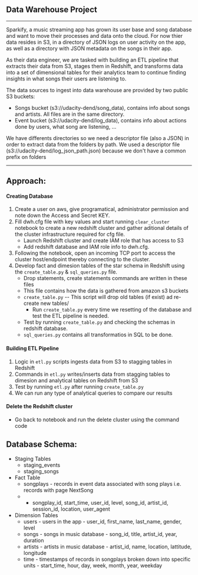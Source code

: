 ## Data Warehouse Project
---
Sparkify, a music streaming app has grown its user base and song database and want to move their processes and data onto the cloud. For now thier data resides in S3, in a directory of JSON logs on user activity on the app, as well as a directory with JSON metadata on the songs in their app.

As their data engineer, we are tasked with building an ETL pipeline that extracts their data from S3, stages them in Redshift, and transforms data into a set of dimensional tables for their analytics team to continue finding insights in what songs their users are listening to. 

The data sources to ingest into data warehouse are provided by two public S3 buckets:
* Songs bucket (s3://udacity-dend/song_data), contains info about songs and artists. All files are in the same directory.
* Event bucket (s3://udacity-dend/log_data), contains info about actions done by users, what song are listening, ... 

We have differents directories so we need a descriptor file (also a JSON) in order to extract data from the folders by path. We used a descriptor file (s3://udacity-dend/log_json_path.json) because we don't have a common prefix on folders

---

Approach:
---
#### Creating Database
1. Create a user on aws, give programatical, administrator permission and note down the Access and Secret KEY.
2. Fill dwh.cfg file with key values and start running ```clear_cluster``` notebook to create a new redshift cluster and gather aditional details of the cluster infrastructure required for cfg file.
    * Launch Redshift cluster and create IAM role that has access to S3
    * Add redshift database and IAM role info to dwh.cfg.
3. Following the notebook, open an incoming TCP port to access the cluster host/endpoint thereby connecting to the cluster.
4. Develop fact and dimesion tables of the star schema in Redshift using the ```create_table.py``` &  ```sql_queries.py``` file.
    * Drop statements, create statements commands are written in these files
    * This file contains how the data is gathered from amazon s3 buckets
    * ```create_table.py``` -- This script will drop old tables (if exist) ad re-create new tables/
        * Run ```create_table.py``` every time we resetting of the database and test the ETL pipeline is needed.
    * Test by running ```create_table.py``` and checking the schemas in redshift database.
    * ```sql_queries.py``` contains all transformatios in SQL to be done.
    

#### Building ETL Pipeline
1. Logic in ```etl.py``` scripts ingests data from S3 to stagging tables in Redshift
2. Commands in ```etl.py``` writes/inserts data from stagging tables to dimesion and analytical tables on Redshift from S3 
3. Test by running ```etl.py``` after running ```create_table.py```
4. We can run any type of analytical queries to compare our results


#### Delete the Redshift cluster
* Go back to notebook and run the delete cluster using the command code


Database Schema:
---

* Staging Tables
    * staging_events
    * staging_songs
* Fact Table
    * songplays - records in event data associated with song plays i.e. records with page NextSong 
    * - songplay_id, start_time, user_id, level, song_id, artist_id, session_id, location, user_agent
* Dimension Tables
    * users - users in the app - user_id, first_name, last_name, gender, level
    * songs - songs in music database - song_id, title, artist_id, year, duration
    * artists - artists in music database - artist_id, name, location, lattitude, longitude
    * time - timestamps of records in songplays broken down into specific units - start_time, hour, day, week, month, year, weekday
